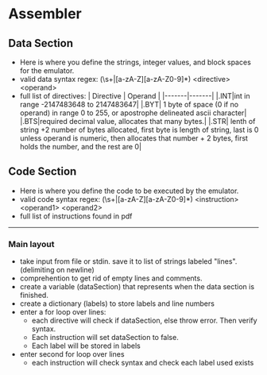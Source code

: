 # Assembler

## Data Section

- Here is where you define the strings, integer values, and block spaces for the emulator.
- valid data syntax regex: (\s+|[a-zA-Z][a-zA-Z0-9]*) \<directive> \<operand>
- full list of directives: 
  | Directive | Operand |
   |-------|-------|
   |.INT|int in range -2147483648 to 2147483647|
   |.BYT| 1 byte of space (0 if no operand) in range 0 to 255, or apostrophe delineated ascii character|
   |.BTS|required decimal value, allocates that many bytes.|
   |.STR| lenth of string +2 number of bytes allocated, first byte is length of string, last is 0 unless operand is numeric, then allocates that number + 2 bytes, first holds the number, and the rest are 0|

## Code Section

- Here is where you define the code to be executed by the emulator.
- valid code syntax regex: (\s+|[a-zA-Z][a-zA-Z0-9]*) \<instruction> \<operand1> \<operand2>
- full list of instructions found in pdf

---------------------------


### Main layout
 
- take input from file or stdin. save it to list of strings labeled "lines". (delimiting on newline)
- comprehention to get rid of empty lines and comments.
- create a variable (dataSection) that represents when the data section is finished.
- create a dictionary (labels) to store labels and line numbers
- enter a for loop over lines:
  - each directive will check if dataSection, else throw error. Then verify syntax.
  - Each instruction will set dataSection to false.
  - Each label will be stored in labels
- enter second for loop over lines
  - each instruction will check syntax and check each label used exists
